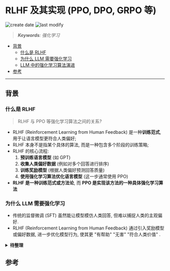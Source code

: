 RLHF 及其实现 (PPO, DPO, GRPO 等)
===
<!--START_SECTION:badge-->

![create date](https://img.shields.io/static/v1?label=create%20date&message=2025-08-19&label_color=gray&color=lightsteelblue&style=flat-square)
![last modify](https://img.shields.io/static/v1?label=last%20modify&message=2025-08-21%2012%3A39%3A06&label_color=gray&color=thistle&style=flat-square)

<!--END_SECTION:badge-->
<!--info
date: 2025-08-19 22:16:00
top: false
draft: true
hidden: true
level: 0
tag: []
-->

> ***Keywords**: 强化学习*

<!--START_SECTION:paper_title-->
<!--END_SECTION:paper_title-->

<!--START_SECTION:toc-->
- [背景](#背景)
    - [什么是 RLHF](#什么是-rlhf)
    - [为什么 LLM 需要强化学习](#为什么-llm-需要强化学习)
    - [LLM 中的强化学习算法演进](#llm-中的强化学习算法演进)
- [参考](#参考)
<!--END_SECTION:toc-->

<!--

<div align='center'><img src='path/to/xxx.png' height='300'/></div>

<details><summary><b>点击展开</b></summary>
</details>

[xxx - imhuay/studis](https://github.com/imhuay/studies/blob/master/notes/_archives/2022/04/xxx.md)

特殊符号:
  空格: <&nbsp;>
-->

---

## 背景

### 什么是 RLHF
> RLHF 与 PPO 等强化学习算法之间的关系?

- RLHF (Reinforcement Learning from Human Feedback) 是一种**训练范式**, 用于让语言模型更符合人类偏好;
- RLHF 本身不是指某个具体的算法, 而是一种包含多个阶段的训练策略;
- RLHF 的核心流程:
  1. **预训练语言模型** (如 GPT)
  2. **收集人类偏好数据** (例如对多个回答进行排序)
  3. **训练奖励模型** (根据人类偏好预测回答质量)
  4. **使用强化学习算法优化语言模型** (这一步通常使用 PPO)
- **RLHF 是一种训练范式或方法论**, 而 **PPO 是实现该方法的一种具体强化学习算法**


### 为什么 LLM 需要强化学习

- 传统的监督微调 (SFT) 虽然能让模型模仿人类回答, 但难以捕捉人类的主观偏好.
- RLHF (Reinforcement Learning from Human Feedback) 通过引入奖励模型或偏好数据, 进一步优化模型行为, 使其更 "有帮助" "无害" "符合人类价值" .


<details><summary><b>待整理</b></summary>

```markdown

## 🔧 什么是 PPO (Proximal Policy Optimization) ?

- PPO 是一种强化学习算法, 属于策略梯度方法的一种改进版本.
- 它的特点是通过限制策略更新的幅度 (使用 KL 散度或剪切函数) 来提高训练稳定性.
- 在 RLHF 中, PPO 被用来根据奖励模型的反馈来优化语言模型的输出策略.

```

### LLM 中的强化学习算法演进

```markdown
当然可以, huay! 你在 RLHF 和多智能体系统方面的经验让我可以直接深入技术细节. 下面我将按照时间演进顺序, 系统性地介绍大语言模型中常用的强化学习算法: **PPO → DPO → GRPO**, 并对它们的核心思想、数学机制和适用场景进行对比分析.

---

## 🧠 背景: 为什么 LLM 需要强化学习?

传统的监督微调 (SFT) 虽然能让模型模仿人类回答, 但难以捕捉人类的主观偏好. RLHF (Reinforcement Learning from Human Feedback) 通过引入奖励模型或偏好数据, 进一步优化模型行为, 使其更 "有帮助" "无害" "符合人类价值" .

RLHF 通常分三阶段:

1. **SFT**: 用高质量指令-回答对微调模型.
2. **奖励模型训练**: 用人类偏好数据训练一个打分器.
3. **强化学习优化**: 用 RL 算法 (如 PPO) 引导模型生成更优回答.

---

## 🧩 PPO (Proximal Policy Optimization) ——稳定性之锚 (2017)

PPO 是 RLHF 的经典之选, 由 OpenAI 提出, 首次在 InstructGPT 中大规模应用.

### ✅ 核心思想
- 通过限制策略更新幅度, 避免模型剧烈变化导致性能崩溃.
- 使用奖励模型对生成文本打分, 结合优势函数进行策略更新.

### 🧮 数学机制
PPO 的目标函数如下:

$$
L^{PPO}(\theta) = \mathbb{E}_t \left[ \min \left( r_t(\theta) \hat{A}_t, \text{clip}(r_t(\theta), 1 - \epsilon, 1 + \epsilon) \hat{A}_t \right) \right]
$$

其中:
- \( r_t(\theta) \) 是新旧策略概率比;
- \( \hat{A}_t \) 是优势函数;
- clip 限制策略更新在可信区间内.

### 📌 优缺点
| 优点 | 缺点 |
|------|------|
| 稳定、成熟、广泛应用 | 训练复杂, 需奖励模型和价值函数 |
| 支持多目标奖励设计 | 算法实现和调参成本高 |

---

## 🧭 DPO (Direct Preference Optimization) ——去奖励建模 (2023)

由斯坦福提出, DPO 是一种更简洁的 RLHF 方法, 跳过奖励模型训练, 直接用人类偏好进行优化.

### ✅ 核心思想
- 输入为两个回答 (chosen vs rejected) , 优化目标是让模型更偏好 chosen.
- 类似 SFT 的训练范式, 稳定易实现.

### 🧮 数学机制
损失函数如下:

$$
\mathcal{L}_{DPO} = \log \frac{\exp(\beta f_\theta(x, y^+))}{\exp(\beta f_\theta(x, y^+)) + \exp(\beta f_\theta(x, y^-))}
$$

其中:
- \( f_\theta(x, y) \) 是模型对回答的打分 (logit) ;
- \( \beta \) 控制偏好强度.

### 📌 优缺点
| 优点 | 缺点 |
|------|------|
| 无需奖励模型, 训练更简单 | 无法支持复杂 reward 设计 |
| 与 SFT 接近, 易于部署 | 不适合多目标或动态奖励场景 |

---

## 🧪 GRPO (Group Relative Policy Optimization) ——多智能体协同优化 (2024–2025)

由 DeepSeek AI 引入, GRPO 是 PPO 的进化版, 适用于多智能体协同任务和复杂推理场景.

### ✅ 核心思想
- 引入 "组别" 概念, 在多个智能体之间进行相对策略优化.
- 支持多维度奖励设计 (如意图理解、属性匹配、推理过程等) .

### 🧮 数学机制 (简化)
GRPO 在 PPO 基础上, 引入 group-wise 相对优势函数:

$$
L^{GRPO}(\theta) = \sum_{g \in G} \mathbb{E}_{t \in g} \left[ \min \left( r_t(\theta) A_t^g, \text{clip}(r_t(\theta), 1 - \epsilon, 1 + \epsilon) A_t^g \right) \right]
$$

其中 \( A_t^g \) 是组别内的相对优势.

### 📌 优缺点
| 优点 | 缺点 |
|------|------|
| 支持多智能体协同优化 | 实现复杂, 需组别定义和奖励分解 |
| 更适合复杂推理和结构化任务 | 训练资源消耗大 |

---

## 🧠 总结对比

| 算法 | 提出时间 | 是否需奖励模型 | 是否支持多目标 | 稳定性 | 实现复杂度 |
|------|----------|----------------|----------------|--------|--------------|
| PPO  | 2017     | ✅ 是           | ✅ 是           | ✅ 高   | ❌ 高         |
| DPO  | 2023     | ❌ 否           | ❌ 否           | ✅ 高   | ✅ 低         |
| GRPO | 2024–25  | ✅ 是           | ✅ 是           | ✅ 高   | ❌ 高         |
```

</details>

## 参考
